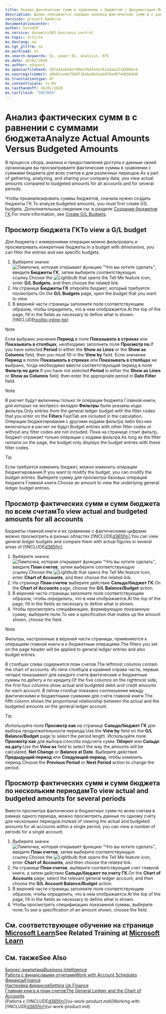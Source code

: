 ```yaml
---
title: Анализ фактических сумм в сравнении с бюджетом | Документация Майкрософт
description: Далее описывается порядок анализа фактических сумм в с равнении с суммами бюджета.
services: project-madeira
documentationcenter: ''
author: SorenGP
ms.service: dynamics365-business-central
ms.topic: article
ms.devlang: na
ms.tgt_pltfrm: na
ms.workload: na
ms.search.keywords: bi, power BI, analysis, KPI
ms.date: 10/01/2020
ms.author: edupont
ms.openlocfilehash: 587e41ebb4e700b376e555e761a4aa221b49b6c0
ms.sourcegitcommit: ddbb5cede750df1baba4b3eab8fbed6744b5b9d6
ms.translationtype: HT
ms.contentlocale: ru-RU
ms.lasthandoff: 10/01/2020
ms.locfileid: "3917655"
---
```

# <a name="analyze-actual-amounts-versus-budgeted-amounts"></a><span data-ttu-id="5f4d5-103">Анализ фактических сумм в с равнении с суммами бюджета</span><span class="sxs-lookup"><span data-stu-id="5f4d5-103">Analyze Actual Amounts Versus Budgeted Amounts</span></span>
<span data-ttu-id="5f4d5-104">В процессе сбора, анализа и предоставления доступа к данным своей организации вы просматриваете фактические суммы в сравнении с суммами бюджета для всех счетов и для различных периодов.</span><span class="sxs-lookup"><span data-stu-id="5f4d5-104">As a part of gathering, analyzing, and sharing your company data, you view actual amounts compared to budgeted amounts for all accounts and for several periods.</span></span>

<span data-ttu-id="5f4d5-105">Чтобы проанализировать суммы бюджетов, сначала нужно создать бюджеты ГК.</span><span class="sxs-lookup"><span data-stu-id="5f4d5-105">To analyze budgeted amounts, you must first create G(L budgets.</span></span> <span data-ttu-id="5f4d5-106">Дополнительные сведения см. в разделе [Создание бюджетов ГК](finance-how-create-budgets.md).</span><span class="sxs-lookup"><span data-stu-id="5f4d5-106">For more information, see [Create G/L Budgets](finance-how-create-budgets.md).</span></span>

## <a name="to-view-a-gl-budget"></a><span data-ttu-id="5f4d5-107">Просмотр бюджета ГК</span><span class="sxs-lookup"><span data-stu-id="5f4d5-107">To view a G/L budget</span></span>
<span data-ttu-id="5f4d5-108">Для бюджета с измерениями операции можно фильтровать и просматривать конкретные бюджеты.</span><span class="sxs-lookup"><span data-stu-id="5f4d5-108">In a budget with dimensions, you can filter the entries and see specific budgets.</span></span>

1. <span data-ttu-id="5f4d5-109">Выберите значок ![Лампочка, которая открывает функцию "Что вы хотите сделать"](media/ui-search/search_small.png "Что вы хотите сделать"), введите **Бюджеты ГК**, затем выберите соответствующую ссылку.</span><span class="sxs-lookup"><span data-stu-id="5f4d5-109">Choose the ![Lightbulb that opens the Tell Me feature](media/ui-search/search_small.png "Tell me what you want to do") icon, enter **G/L Budgets**, and then choose the related link.</span></span>
2. <span data-ttu-id="5f4d5-110">На странице **Бюджеты ГК** откройте бюджет, который требуется посмотреть.</span><span class="sxs-lookup"><span data-stu-id="5f4d5-110">On the **G/L Budgets** page, open the budget that you want to view.</span></span>  
3. <span data-ttu-id="5f4d5-111">В верхней части страницы заполните поля соответствующим образом, чтобы определить, что в нем отображается.</span><span class="sxs-lookup"><span data-stu-id="5f4d5-111">At the top of the page, fill in the fields as necessary to define what is shown.</span></span> [!INCLUDE[tooltip-inline-tip](includes/tooltip-inline-tip_md.md)]

> [!NOTE]  
>   <span data-ttu-id="5f4d5-112">Если выбрано значение **Период** в поле **Показывать в строках** или **Показывать в столбцах**, необходимо заполнить поле **Просмотр по**.</span><span class="sxs-lookup"><span data-stu-id="5f4d5-112">If you have selected **Period** in either the **Show as Lines** or the **Show as Columns** field, then you must fill in the **View by** field.</span></span> <span data-ttu-id="5f4d5-113">Если значение **Период** в полях **Показывать в строках** или **Показывать в столбцах** не выбрано, тогда необходимо ввести соответствующий период в поле **Фильтр по дате**.</span><span class="sxs-lookup"><span data-stu-id="5f4d5-113">If you have not selected **Period** in either the **Show as Lines** or **Show as Columns** field, then enter the appropriate period in **Date Filter** field.</span></span>  

> [!NOTE]  
>   <span data-ttu-id="5f4d5-114">В расчет будут включены только те операции бюджета Главной книги, для которых на экспресс-вкладке **Фильтры** были указаны коды фильтра.</span><span class="sxs-lookup"><span data-stu-id="5f4d5-114">Only entries from the general ledger budget with the filter codes that you enter on the **Filters** FastTab are included in the calculation.</span></span> <span data-ttu-id="5f4d5-115">Операции бюджетирования с другими кодами фильтра либо без них включаться в расчет не будут.</span><span class="sxs-lookup"><span data-stu-id="5f4d5-115">Budget entries with other filter codes or without any filter codes are not included.</span></span> <span data-ttu-id="5f4d5-116">Пока на странице стоит фильтр, бюджет отражает только операции с кодами фильтра.</span><span class="sxs-lookup"><span data-stu-id="5f4d5-116">As long as the filter remains on the page, the budget only displays the budget entries with these filter codes.</span></span>  

> [!TIP]  
>   <span data-ttu-id="5f4d5-117">Если требуется изменить бюджет, можно изменить операции бюджетирования.</span><span class="sxs-lookup"><span data-stu-id="5f4d5-117">If you want to modify the budget, you can modify the budget entries.</span></span> <span data-ttu-id="5f4d5-118">Выберите сумму для просмотра базовых операций бюджета Главной книги.</span><span class="sxs-lookup"><span data-stu-id="5f4d5-118">Choose an amount to view the underlying general ledger budget entries.</span></span>

## <a name="to-view-actual-and-budgeted-amounts-for-all-accounts"></a><span data-ttu-id="5f4d5-119">Просмотр фактических сумм и сумм бюджета по всем счетам</span><span class="sxs-lookup"><span data-stu-id="5f4d5-119">To view actual and budgeted amounts for all accounts</span></span>  
<span data-ttu-id="5f4d5-120">Бюджеты главной книги и их сравнение с фактическими цифрами можно просмотреть в разных областях [!INCLUDE[d365fin](includes/d365fin_md.md)].</span><span class="sxs-lookup"><span data-stu-id="5f4d5-120">You can view general ledger budgets and compare them with actual figures in several areas of [!INCLUDE[d365fin](includes/d365fin_md.md)].</span></span>

1. <span data-ttu-id="5f4d5-121">Выберите значок ![Лампочка, которая открывает функцию "Что вы хотите сделать"](media/ui-search/search_small.png "Что вы хотите сделать"), введите **План счетов**, затем выберите соответствующую ссылку.</span><span class="sxs-lookup"><span data-stu-id="5f4d5-121">Choose the ![Lightbulb that opens the Tell Me feature](media/ui-search/search_small.png "Tell me what you want to do") icon, enter **Chart of Accounts**, and then choose the related link.</span></span>  
2. <span data-ttu-id="5f4d5-122">На странице **План счетов** выберите действие **Сальдо/бюджет ГК**.</span><span class="sxs-lookup"><span data-stu-id="5f4d5-122">On the **Chart of Accounts** page, choose the **G/L Balance/Budget** action.</span></span>
3. <span data-ttu-id="5f4d5-123">В верхней части страницы заполните поля соответствующим образом, чтобы определить, что в нем отображается.</span><span class="sxs-lookup"><span data-stu-id="5f4d5-123">At the top of the page, fill in the fields as necessary to define what is shown.</span></span>  
4. <span data-ttu-id="5f4d5-124">Чтобы просмотреть спецификацию, формирующую показанную сумму, выберите поле.</span><span class="sxs-lookup"><span data-stu-id="5f4d5-124">To see a specification that makes up the amount shown, choose the field.</span></span>  

> [!NOTE]  
>   <span data-ttu-id="5f4d5-125">Фильтры, настроенные в верхней части страницы, применяются к операциям главной книги и к бюджетным операциям.</span><span class="sxs-lookup"><span data-stu-id="5f4d5-125">The filters you set on the page header will be applied to general ledger entries and also budget entries.</span></span>

<span data-ttu-id="5f4d5-126">В столбцах слева содержится план счетов.</span><span class="sxs-lookup"><span data-stu-id="5f4d5-126">The leftmost columns contain the chart of accounts.</span></span> <span data-ttu-id="5f4d5-127">Из пяти столбцов в крайней справа части, первые четыре показывают для каждого счета фактические и бюджетные суммы по дебету и по кредиту.</span><span class="sxs-lookup"><span data-stu-id="5f4d5-127">Of the five columns on the rightmost side, the first four columns show actual and budgeted debit and credit amounts for each account.</span></span> <span data-ttu-id="5f4d5-128">В пятом столбце показано соотношение между фактическими и бюджетными суммами для счета главной книги.</span><span class="sxs-lookup"><span data-stu-id="5f4d5-128">The fifth column shows the proportional relationship between the actual and the budgeted amounts on the general ledger account.</span></span>  

> [!TIP]  
>   <span data-ttu-id="5f4d5-129">Используйте поле **Просмотр как** на странице **Сальдо/бюджет ГК** для выбора продолжительности периода.</span><span class="sxs-lookup"><span data-stu-id="5f4d5-129">Use the **View by** field on the **G/L Balance/Budget** page to select the period length.</span></span> <span data-ttu-id="5f4d5-130">Используйте поле **Просмотр как** для выбора способа подсчета сумм: **Оборот** или **Сальдо на дату**.</span><span class="sxs-lookup"><span data-stu-id="5f4d5-130">Use the **View as** field to select the way the amounts will be calculated, **Net Change** or **Balance at Date**.</span></span> <span data-ttu-id="5f4d5-131">Выберите действие **Предыдущий период** или **Следующий период**, чтобы изменить период.</span><span class="sxs-lookup"><span data-stu-id="5f4d5-131">Choose the **Previous Period** or **Next Period** action to change the period.</span></span>  

## <a name="to-view-actual-and-budgeted-amounts-for-several-periods"></a><span data-ttu-id="5f4d5-132">Просмотр фактических сумм и сумм бюджета по нескольким периодам</span><span class="sxs-lookup"><span data-stu-id="5f4d5-132">To view actual and budgeted amounts for several periods</span></span>  
<span data-ttu-id="5f4d5-133">Вместо просмотра фактических и бюджетных сумм по всем счетам в рамках одного периода, можно просмотреть данные по одному счету для нескольких периодов.</span><span class="sxs-lookup"><span data-stu-id="5f4d5-133">Instead of viewing the actual and budgeted amounts for all accounts within a single period, you can view a number of periods for a single account.</span></span>  

1. <span data-ttu-id="5f4d5-134">Выберите значок ![Лампочка, которая открывает функцию "Что вы хотите сделать"](media/ui-search/search_small.png "Что вы хотите сделать"), введите **План счетов**, затем выберите соответствующую ссылку.</span><span class="sxs-lookup"><span data-stu-id="5f4d5-134">Choose the ![Lightbulb that opens the Tell Me feature](media/ui-search/search_small.png "Tell me what you want to do") icon, enter **Chart of Accounts**, and then choose the related link.</span></span>  
2. <span data-ttu-id="5f4d5-135">На странице **План счетов**, выберите соответствующий счет главной книги, а затем действие **Сальдо/бюджет по счету ГК**.</span><span class="sxs-lookup"><span data-stu-id="5f4d5-135">On the **Chart of Accounts** page, select the relevant general ledger account, and then choose the **G/L Account Balance/Budget** action.</span></span>  
3. <span data-ttu-id="5f4d5-136">В верхней части страницы заполните поля соответствующим образом, чтобы определить, что в нем отображается.</span><span class="sxs-lookup"><span data-stu-id="5f4d5-136">At the top of the page, fill in the fields as necessary to define what is shown.</span></span>   
4. <span data-ttu-id="5f4d5-137">Чтобы просмотреть спецификацию показанной суммы, выберите поле.</span><span class="sxs-lookup"><span data-stu-id="5f4d5-137">To see a specification of an amount shown, choose the field.</span></span>  

## <a name="see-related-training-at-microsoft-learn"></a><span data-ttu-id="5f4d5-138">См. соответствующее обучение на странице [Microsoft Learn](/learn/modules/budgets-exchange-rates-dynamics-365-business-central/index)</span><span class="sxs-lookup"><span data-stu-id="5f4d5-138">See Related Training at [Microsoft Learn](/learn/modules/budgets-exchange-rates-dynamics-365-business-central/index)</span></span>

## <a name="see-also"></a><span data-ttu-id="5f4d5-139">См. также</span><span class="sxs-lookup"><span data-stu-id="5f4d5-139">See Also</span></span>
[<span data-ttu-id="5f4d5-140">Бизнес-аналитика</span><span class="sxs-lookup"><span data-stu-id="5f4d5-140">Business Intelligence</span></span>](bi.md)  
[<span data-ttu-id="5f4d5-141">Работа с финансовыми отчетами</span><span class="sxs-lookup"><span data-stu-id="5f4d5-141">Work with Account Schedules</span></span>](bi-how-work-account-schedule.md)  
[<span data-ttu-id="5f4d5-142">Финансы</span><span class="sxs-lookup"><span data-stu-id="5f4d5-142">Finance</span></span>](finance.md)  
[<span data-ttu-id="5f4d5-143">Настройка финансов</span><span class="sxs-lookup"><span data-stu-id="5f4d5-143">Setting Up Finance</span></span>](finance-setup-finance.md)  
[<span data-ttu-id="5f4d5-144">Главная книга и план счетов</span><span class="sxs-lookup"><span data-stu-id="5f4d5-144">The General Ledger and the Chart of Accounts</span></span>](finance-general-ledger.md)  
<span data-ttu-id="5f4d5-145">[Работа с [!INCLUDE[d365fin](includes/d365fin_md.md)]](ui-work-product.md)</span><span class="sxs-lookup"><span data-stu-id="5f4d5-145">[Working with [!INCLUDE[d365fin](includes/d365fin_md.md)]](ui-work-product.md)</span></span>  
